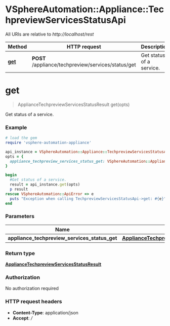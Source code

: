 # VSphereAutomation::Appliance::TechpreviewServicesStatusApi

All URIs are relative to *http://localhost/rest*

Method | HTTP request | Description
------------- | ------------- | -------------
[**get**](TechpreviewServicesStatusApi.md#get) | **POST** /appliance/techpreview/services/status/get | Get status of a service.


# **get**
> ApplianceTechpreviewServicesStatusResult get(opts)

Get status of a service.

### Example
```ruby
# load the gem
require 'vsphere-automation-appliance'

api_instance = VSphereAutomation::Appliance::TechpreviewServicesStatusApi.new
opts = {
  appliance_techpreview_services_status_get: VSphereAutomation::ApplianceTechpreviewServicesStatusGet.new # ApplianceTechpreviewServicesStatusGet | 
}

begin
  #Get status of a service.
  result = api_instance.get(opts)
  p result
rescue VSphereAutomation::ApiError => e
  puts "Exception when calling TechpreviewServicesStatusApi->get: #{e}"
end
```

### Parameters

Name | Type | Description  | Notes
------------- | ------------- | ------------- | -------------
 **appliance_techpreview_services_status_get** | [**ApplianceTechpreviewServicesStatusGet**](ApplianceTechpreviewServicesStatusGet.md)|  | [optional] 

### Return type

[**ApplianceTechpreviewServicesStatusResult**](ApplianceTechpreviewServicesStatusResult.md)

### Authorization

No authorization required

### HTTP request headers

 - **Content-Type**: application/json
 - **Accept**: */*



